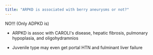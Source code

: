 ```yaml
---
title: "ARPKD is associated with berry aneurysms or not?"
---
```

NO!!! (Only ADPKD is)

- ARPKD is assoc with CAROLI's disease, hepatic fibrosis, pulmonary hypoplasia, and oligohydramnios

- Juvenile type may even get portal HTN and fulminant liver failure

